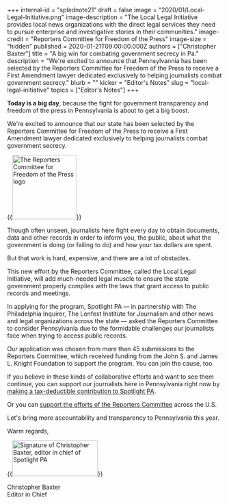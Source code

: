 +++
internal-id = "splednote21"
draft = false
image = "2020/01/Local-Legal-Initiative.png"
image-description = "The Local Legal Initiative provides local news organizations with the direct legal services they need to pursue enterprise and investigative stories in their communities."
image-credit = "Reporters Committee for Freedom of the Press"
image-size = "hidden"
published = 2020-01-21T09:00:00.000Z
authors = ["Christopher Baxter"]
title = "A big win for combating government secrecy in Pa."
description = "We're excited to announce that Pennsylvannia has been selected by the Reporters Committee for Freedom of the Press to receive a First Amendment lawyer dedicated exclusively to helping journalists combat government secrecy."
blurb = ""
kicker = "Editor's Notes"
slug = "local-legal-initiative"
topics = ["Editor's Notes"]
+++

**Today is a big day**, because the fight for government transparency and freedom of the press in Pennsylvania is about to get a big boost.

We're excited to announce that our state has been selected by the Reporters Committee for Freedom of the Press to receive a First Amendment lawyer dedicated exclusively to helping journalists combat government secrecy.


{{<image src="https://web.archive.org/20221225081510/https://files.data.spotlightpa.org/uploads/01hr/z7t9/local-legal-initiative.png" alt="The Reporters Committee for Freedom of the Press logo" width="150" height="150" >}}

Though often unseen, journalists here fight every day to obtain documents, data and other records in order to inform you, the public, about what the government is doing (or failing to do) and how your tax dollars are spent.

But that work is hard, expensive, and there are a lot of obstacles.

This new effort by the Reporters Committee, called the Local Legal Initiative, will add much-needed legal muscle to ensure the state government properly complies with the laws that grant access to public records and meetings.

In applying for the program, Spotlight PA — in partnership with The Philadelphia Inquirer, The Lenfest Institute for Journalism and other news and legal organizations across the state — asked the Reporters Committee to consider Pennsylvania due to the formidable challenges our journalists face when trying to access public records.

Our application was chosen from more than 45 submissions to the Reporters Committee, which received funding from the John S. and James L. Knight Foundation to support the program. You can join the cause, too.

If you believe in these kinds of collaborative efforts and want to see them continue, you can support our journalists here in Pennsylvania right now by [making a tax-deductible contribution to Spotlight PA](/donate/).

Or you can [support the efforts of the Reporters Committee](https://web.archive.org/20200128222527/http://www.rcfp.org/donate) across the U.S.

Let's bring more accountability and transparency to Pennsylvania this year.

Warm regards, <br>

{{<image src="https://web.archive.org/20221225081512/https://files.data.spotlightpa.org/uploads/01hr/z7th/cbaxter-signature.png" alt="Signature of Christopher Baxter, editor in chief of Spotlight PA" width="200" height="83">}}

Christopher Baxter <br>
Editor in Chief
